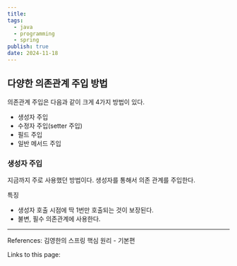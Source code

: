 ```yaml
---
title: 
tags:
  - java
  - programming
  - spring
publish: true
date: 2024-11-18
---
```

## 다양한 의존관계 주입 방법
의존관계 주입은 다음과 같이 크게 4가지 방법이 있다.
- 생성자 주입
- 수정자 주입(setter 주입)
- 필드 주입
- 일반 메서드 주입

### 생성자 주입
지금까지 주로 사용했던 방법이다. 생성자를 통해서 의존 관계를 주입한다.

특징
- 생성자 호출 시점에 딱 1번만 호출되는 것이 보장된다.
- 불변, 필수 의존관계에 사용한다.



---
References: 김영한의 스프링 핵심 원리 - 기본편

Links to this page: 